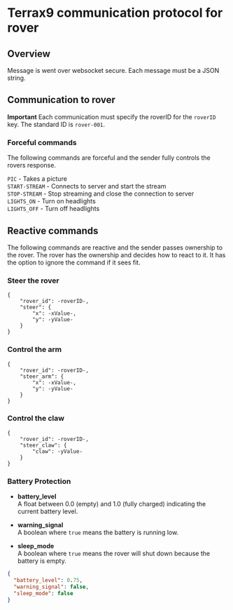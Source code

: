 # Terrax9 communication protocol for rover

## Overview

Message is went over websocket secure. 
Each message must be a JSON string.

## Communication to rover

**Important**
Each communication must specify the roverID for the `roverID` key. The standard ID is `rover-001`.

### Forceful commands
The following commands are forceful and the sender fully controls the rovers response.

`PIC` - Takes a picture  
`START-STREAM` - Connects to server and start the stream  
`STOP-STREAM` - Stop streaming and close the connection to server    
`LIGHTS_ON` - Turn on headlights  
`LIGHTS_OFF` - Turn off headlights  

## Reactive commands

The following commands are reactive and the sender passes ownership to the rover. The rover has the ownership and decides how to react to it. It has the option to ignore the command if it sees fit.

### Steer the rover

```
{
    "rover_id": -roverID-,
    "steer": {
        "x": -xValue-,
        "y": -yValue-
    }
}
```

### Control the arm

```
{
    "rover_id": -roverID-,
    "steer_arm": {
        "x": -xValue-,
        "y": -yValue-
    }
}
```

### Control the claw 
```
{
    "rover_id": -roverID-,
    "steer_claw": {
        "claw": -yValue-
    }
}
```

### Battery Protection

- **battery_level**  
  A float between 0.0 (empty) and 1.0 (fully charged) indicating the current battery level.

- **warning_signal**  
  A boolean where `true` means the battery is running low.

- **sleep_mode**  
  A boolean where `true` means the rover will shut down because the battery is empty.

```json
{
  "battery_level": 0.75,
  "warning_signal": false,
  "sleep_mode": false
}
